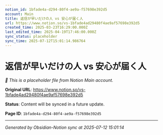 ```yaml
---
notion_id: 1bfade4a-d294-80f4-ae9a-f57698e392d5
account: Main
title: 返信が早いだけの人 vs 安心が届く人
url: https://www.notion.so/vs-1bfade4ad29480f4ae9af57698e392d5
created_time: 2025-03-23T16:29:00.000Z
last_edited_time: 2025-04-19T17:46:00.000Z
sync_status: placeholder
sync_time: 2025-07-12T15:01:14.986764
---
```


# 返信が早いだけの人 vs 安心が届く人

*🔄 This is a placeholder file from Notion Main account.*

**Original URL**: https://www.notion.so/vs-1bfade4ad29480f4ae9af57698e392d5

**Status**: Content will be synced in a future update.

**Page ID**: `1bfade4a-d294-80f4-ae9a-f57698e392d5`

---

*Generated by Obsidian-Notion sync at 2025-07-12 15:01:14*

